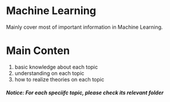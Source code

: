 # Machine Learning
Mainly cover most of important information in Machine Learning. 
# Main Conten
1. basic knowledge about each topic
2. understanding on each topic
3. how to realize theories on each topic  
##### Notice: For each speciifc topic, please check its relevant folder
